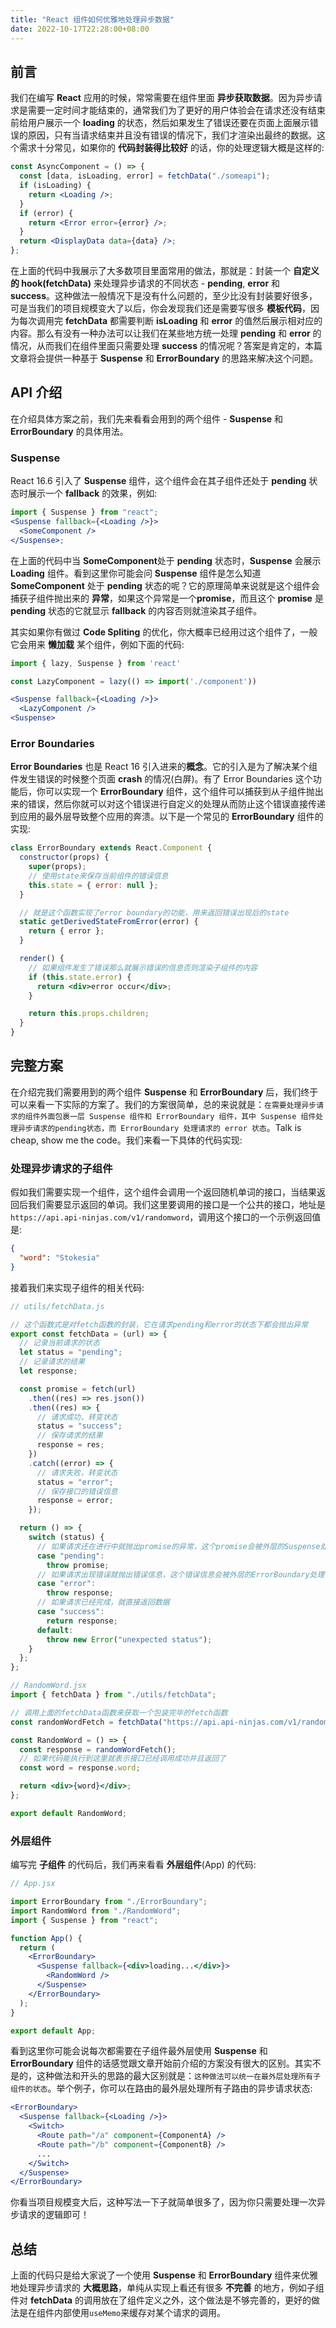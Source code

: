 ```yaml
---
title: "React 组件如何优雅地处理异步数据"
date: 2022-10-17T22:28:00+08:00
---
```


## 前言

我们在编写 **React** 应用的时候，常常需要在组件里面 **异步获取数据**。因为异步请求是需要一定时间才能结束的，通常我们为了更好的用户体验会在请求还没有结束前给用户展示一个 **loading** 的状态，然后如果发生了错误还要在页面上面展示错误的原因，只有当请求结束并且没有错误的情况下，我们才渲染出最终的数据。这个需求十分常见，如果你的 **代码封装得比较好** 的话，你的处理逻辑大概是这样的:

```jsx
const AsyncComponent = () => {
  const [data, isLoading, error] = fetchData("./someapi");
  if (isLoading) {
    return <Loading />;
  }
  if (error) {
    return <Error error={error} />;
  }
  return <DisplayData data={data} />;
};
```

在上面的代码中我展示了大多数项目里面常用的做法，那就是：封装一个 **自定义的 hook(fetchData)** 来处理异步请求的不同状态 - **pending**, **error** 和 **success**。这种做法一般情况下是没有什么问题的，至少比没有封装要好很多，可是当我们的项目规模变大了以后，你会发现我们还是需要写很多 **模板代码**，因为每次调用完 **fetchData** 都需要判断 **isLoading** 和 **error** 的值然后展示相对应的内容。那么有没有一种办法可以让我们在某些地方统一处理 **pending** 和 **error** 的情况，从而我们在组件里面只需要处理 **success** 的情况呢？答案是肯定的，本篇文章将会提供一种基于 **Suspense** 和 **ErrorBoundary** 的思路来解决这个问题。

## API 介绍

在介绍具体方案之前，我们先来看看会用到的两个组件 - **Suspense** 和 **ErrorBoundary** 的具体用法。

### Suspense

React 16.6 引入了 **Suspense** 组件，这个组件会在其子组件还处于 **pending** 状态时展示一个 **fallback** 的效果，例如:

```jsx
import { Suspense } from "react";
<Suspense fallback={<Loading />}>
  <SomeComponent />
</Suspense>;
```

在上面的代码中当  **SomeComponent**处于 **pending** 状态时，**Suspense** 会展示 **Loading** 组件。看到这里你可能会问 **Suspense** 组件是怎么知道 **SomeComponent** 处于 **pending** 状态的呢？它的原理简单来说就是这个组件会捕获子组件抛出来的 **异常**，如果这个异常是一个**promise**，而且这个 **promise** 是 **pending** 状态的它就显示 **fallback** 的内容否则就渲染其子组件。

其实如果你有做过 **Code Spliting** 的优化，你大概率已经用过这个组件了，一般它会用来 **懒加载** 某个组件，例如下面的代码:

```jsx
import { lazy, Suspense } from 'react'

const LazyComponent = lazy(() => import('./component'))

<Suspense fallback={<Loading />}>
  <LazyComponent />
<Suspense>
```

### Error Boundaries

**Error Boundaries** 也是 React 16 引入进来的**概念**。它的引入是为了解决某个组件发生错误的时候整个页面 **crash** 的情况(白屏)。有了 Error Boundaries 这个功能后，你可以实现一个 **ErrorBoundary** 组件，这个组件可以捕获到从子组件抛出来的错误，然后你就可以对这个错误进行自定义的处理从而防止这个错误直接传递到应用的最外层导致整个应用的奔溃。以下是一个常见的 **ErrorBoundary** 组件的实现:

```jsx
class ErrorBoundary extends React.Component {
  constructor(props) {
    super(props);
    // 使用state来保存当前组件的错误信息
    this.state = { error: null };
  }

  // 就是这个函数实现了error boundary的功能，用来返回错误出现后的state
  static getDerivedStateFromError(error) {
    return { error };
  }

  render() {
    // 如果组件发生了错误那么就展示错误的信息否则渲染子组件的内容
    if (this.state.error) {
      return <div>error occur</div>;
    }

    return this.props.children;
  }
}
```

## 完整方案

在介绍完我们需要用到的两个组件 **Suspense** 和 **ErrorBoundary** 后，我们终于可以来看一下实际的方案了。我们的方案很简单，总的来说就是：`在需要处理异步请求的组件外面包裹一层 Suspense 组件和 ErrorBoundary 组件，其中 Suspense 组件处理异步请求的pending状态，而 ErrorBoundary 处理请求的 error 状态`。Talk is cheap, show me the code。我们来看一下具体的代码实现:

### 处理异步请求的子组件

假如我们需要实现一个组件，这个组件会调用一个返回随机单词的接口，当结果返回后我们需要显示返回的单词。我们这里要调用的接口是一个公共的接口，地址是`https://api.api-ninjas.com/v1/randomword`，调用这个接口的一个示例返回值是:

```json
{
  "word": "Stokesia"
}
```

接着我们来实现子组件的相关代码:

```jsx
// utils/fetchData.js

// 这个函数式是对fetch函数的封装，它在请求pending和error的状态下都会抛出异常
export const fetchData = (url) => {
  // 记录当前请求的状态
  let status = "pending";
  // 记录请求的结果
  let response;

  const promise = fetch(url)
    .then((res) => res.json())
    .then((res) => {
      // 请求成功，转变状态
      status = "success";
      // 保存请求的结果
      response = res;
    })
    .catch((error) => {
      // 请求失败，转变状态
      status = "error";
      // 保存接口的错误信息
      response = error;
    });

  return () => {
    switch (status) {
      // 如果请求还在进行中就抛出promise的异常，这个promise会被外层的Suspense处理
      case "pending":
        throw promise;
      // 如果请求出现错误就抛出错误信息，这个错误信息会被外层的ErrorBoundary处理
      case "error":
        throw response;
      // 如果请求已经完成，就直接返回数据
      case "success":
        return response;
      default:
        throw new Error("unexpected status");
    }
  };
};

// RandomWord.jsx
import { fetchData } from "./utils/fetchData";

// 调用上面的fetchData函数来获取一个包装完毕的fetch函数
const randomWordFetch = fetchData("https://api.api-ninjas.com/v1/randomword");

const RandomWord = () => {
  const response = randomWordFetch();
  // 如果代码能执行到这里就表示接口已经调用成功并且返回了
  const word = response.word;

  return <div>{word}</div>;
};

export default RandomWord;
```

### 外层组件

编写完 **子组件** 的代码后，我们再来看看 **外层组件**(App) 的代码:

```jsx
// App.jsx

import ErrorBoundary from "./ErrorBoundary";
import RandomWord from "./RandomWord";
import { Suspense } from "react";

function App() {
  return (
    <ErrorBoundary>
      <Suspense fallback={<div>loading...</div>}>
        <RandomWord />
      </Suspense>
    </ErrorBoundary>
  );
}

export default App;
```

看到这里你可能会说每次都需要在子组件最外层使用 **Suspense** 和 **ErrorBoundary** 组件的话感觉跟文章开始前介绍的方案没有很大的区别。其实不是的，这种做法和开头的思路的最大区别就是：`这种做法可以统一在最外层处理所有子组件的状态`。举个例子，你可以在路由的最外层处理所有子路由的异步请求状态:

```jsx
<ErrorBoundary>
  <Suspense fallback={<Loading />}>
    <Switch>
      <Route path="/a" component={ComponentA} />
      <Route path="/b" component={ComponentB} />
      ...
    </Switch>
  </Suspense>
</ErrorBoundary>
```

你看当项目规模变大后，这种写法一下子就简单很多了，因为你只需要处理一次异步请求的逻辑即可！

## 总结

上面的代码只是给大家说了一个使用 **Suspense** 和 **ErrorBoundary** 组件来优雅地处理异步请求的 **大概思路**，单纯从实现上看还有很多 **不完善** 的地方，例如子组件对 **fetchData** 的调用放在了组件定义之外，这个做法是不够完善的，更好的做法是在组件内部使用`useMemo`来缓存对某个请求的调用。